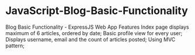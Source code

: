 # JavaScript-Blog-Basic-Functionality
Blog Basic Functionality - ExpressJS Web App
Features
Index page displays maximum of 6 articles, ordered by date;
Basic profile view for every user;
Displays username, email and the count of articles posted;
Using MVC pattern;

